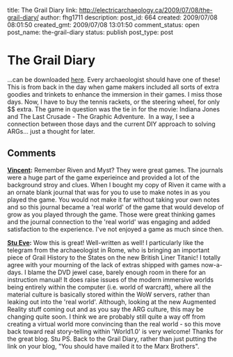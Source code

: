 title: The Grail Diary
link: http://electricarchaeology.ca/2009/07/08/the-grail-diary/
author: fhg1711
description: 
post_id: 664
created: 2009/07/08 08:01:50
created_gmt: 2009/07/08 13:01:50
comment_status: open
post_name: the-grail-diary
status: publish
post_type: post

# The Grail Diary

...can be downloaded [here](http://www.replacementdocs.com/request.php?569). Every archaeologist should have one of these! This is from back in the day when game makers included all sorts of extra goodies and trinkets to enhance the immersion in their games. I miss those days. Now, I have to buy the tennis rackets, or the steering wheel, for only $$ extra. The game in question was the tie in for the movie: Indiana Jones and The Last Crusade - The Graphic Adventure.  In a way, I see a connection between those days and the current DIY approach to solving ARGs... just a thought for later.

## Comments

**[Vincent](#2159 "2009-07-08 17:10:54"):** Remember Riven and Myst? They were great games. The journals were a huge part of the game experieince and provided a lot of the background stroy and clues. When I bought my copy of Riven it came with a an ornate blank journal that was for you to use to make notes in as you played the game. You would not make it far without taking your own notes and so this journal became a 'real world' of the game that would develop of grow as you played through the game. Those were great thinking games and the journal connection to the 'real world' was engaging and added satisfaction to the experience. I've not enjoyed a game as much since then.

**[Stu Eve](#2157 "2009-07-08 08:32:40"):** Wow this is great! Well-written as well! I particularly like the telegram from the archaeologist in Rome, who is bringing an important piece of Grail History to the States on the new British Liner Titanic! I totally agree with your mourning of the lack of extras shipped with games now-a-days. I blame the DVD jewel case, barely enough room in there for an instruction manual! It does raise issues of the modern immersive worlds being entirely within the computer (i.e. world of warcraft), where all the material culture is basically stored within the WoW servers, rather than leaking out into the 'real world'. Although, looking at the new Augmented Reality stuff coming out and as you say the ARG culture, this may be changing quite soon. I think we are probably still quite a way off from creating a virtual world more convincing than the real world - so this move back toward real story-telling within 'World1.0' is very welcome! Thanks for the great blog. Stu PS. Back to the Grail Diary, rather than just putting the link on your blog, "You should have mailed it to the Marx Brothers".

